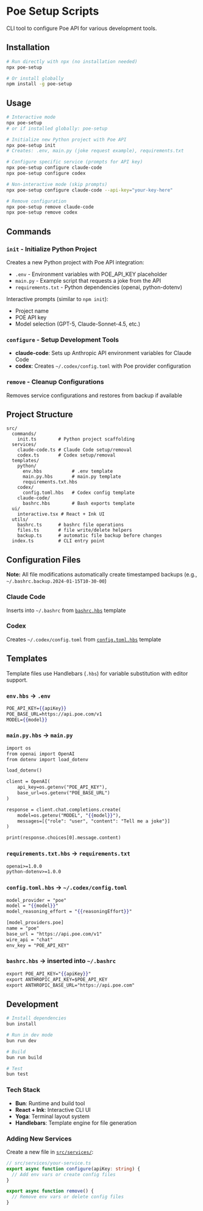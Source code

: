 # Poe Setup Scripts

CLI tool to configure Poe API for various development tools.

## Installation

```bash
# Run directly with npx (no installation needed)
npx poe-setup

# Or install globally
npm install -g poe-setup
```

## Usage

```bash
# Interactive mode
npx poe-setup
# or if installed globally: poe-setup

# Initialize new Python project with Poe API
npx poe-setup init
# Creates: .env, main.py (joke request example), requirements.txt

# Configure specific service (prompts for API key)
npx poe-setup configure claude-code
npx poe-setup configure codex

# Non-interactive mode (skip prompts)
npx poe-setup configure claude-code --api-key="your-key-here"

# Remove configuration
npx poe-setup remove claude-code
npx poe-setup remove codex
```

## Commands

### `init` - Initialize Python Project
Creates a new Python project with Poe API integration:
- `.env` - Environment variables with POE_API_KEY placeholder
- `main.py` - Example script that requests a joke from the API
- `requirements.txt` - Python dependencies (openai, python-dotenv)

Interactive prompts (similar to `npm init`):
- Project name
- POE API key
- Model selection (GPT-5, Claude-Sonnet-4.5, etc.)

### `configure` - Setup Development Tools
- **claude-code**: Sets up Anthropic API environment variables for Claude Code
- **codex**: Creates `~/.codex/config.toml` with Poe provider configuration

### `remove` - Cleanup Configurations
Removes service configurations and restores from backup if available

## Project Structure

```
src/
  commands/
    init.ts        # Python project scaffolding
  services/
    claude-code.ts # Claude Code setup/removal
    codex.ts       # Codex setup/removal
  templates/
    python/
      env.hbs           # .env template
      main.py.hbs       # main.py template
      requirements.txt.hbs
    codex/
      config.toml.hbs   # Codex config template
    claude-code/
      bashrc.hbs        # Bash exports template
  ui/
    interactive.tsx # React + Ink UI
  utils/
    bashrc.ts      # bashrc file operations
    files.ts       # file write/delete helpers
    backup.ts      # automatic file backup before changes
  index.ts         # CLI entry point
```

## Configuration Files

**Note:** All file modifications automatically create timestamped backups (e.g., `~/.bashrc.backup.2024-01-15T10-30-00`)

### Claude Code
Inserts into `~/.bashrc` from [`bashrc.hbs`](src/templates/claude-code/bashrc.hbs) template

### Codex
Creates `~/.codex/config.toml` from [`config.toml.hbs`](src/templates/codex/config.toml.hbs) template

## Templates

Template files use Handlebars (`.hbs`) for variable substitution with editor support.

### `env.hbs` → `.env`
```handlebars
POE_API_KEY={{apiKey}}
POE_BASE_URL=https://api.poe.com/v1
MODEL={{model}}
```

### `main.py.hbs` → `main.py`
```handlebars
import os
from openai import OpenAI
from dotenv import load_dotenv

load_dotenv()

client = OpenAI(
    api_key=os.getenv("POE_API_KEY"),
    base_url=os.getenv("POE_BASE_URL")
)

response = client.chat.completions.create(
    model=os.getenv("MODEL", "{{model}}"),
    messages=[{"role": "user", "content": "Tell me a joke"}]
)

print(response.choices[0].message.content)
```

### `requirements.txt.hbs` → `requirements.txt`
```handlebars
openai>=1.0.0
python-dotenv>=1.0.0
```

### `config.toml.hbs` → `~/.codex/config.toml`
```handlebars
model_provider = "poe"
model = "{{model}}"
model_reasoning_effort = "{{reasoningEffort}}"

[model_providers.poe]
name = "poe"
base_url = "https://api.poe.com/v1"
wire_api = "chat"
env_key = "POE_API_KEY"
```

### `bashrc.hbs` → inserted into `~/.bashrc`
```handlebars
export POE_API_KEY="{{apiKey}}"
export ANTHROPIC_API_KEY=$POE_API_KEY
export ANTHROPIC_BASE_URL="https://api.poe.com"
```

## Development

```bash
# Install dependencies
bun install

# Run in dev mode
bun run dev

# Build
bun run build

# Test
bun test
```

### Tech Stack
- **Bun**: Runtime and build tool
- **React + Ink**: Interactive CLI UI
- **Yoga**: Terminal layout system
- **Handlebars**: Template engine for file generation

### Adding New Services

Create a new file in [`src/services/`](src/services/):

```typescript
// src/services/your-service.ts
export async function configure(apiKey: string) {
  // Add env vars or create config files
}

export async function remove() {
  // Remove env vars or delete config files
}